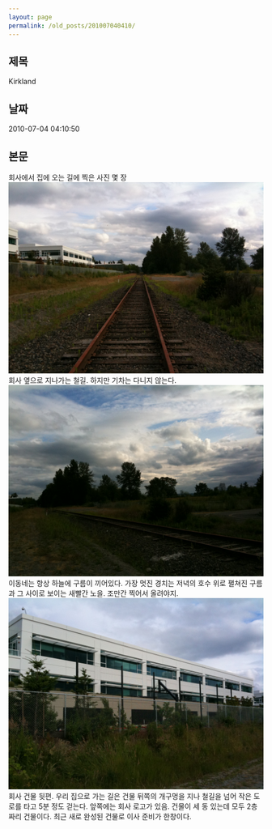 ```yaml
---
layout: page
permalink: /old_posts/201007040410/
---
```


## 제목
Kirkland

## 날짜
2010-07-04 04:10:50

## 본문

회사에서 집에 오는 길에 찍은 사진 몇 장![c0003499_4c2f8a29979fc.jpg](201007040410/c0003499_4c2f8a29979fc.jpg)회사 옆으로 지나가는 철길. 하지만 기차는 다니지 않는다.![c0003499_4c2f8a2f796b9.jpg](201007040410/c0003499_4c2f8a2f796b9.jpg)이동네는 항상 하늘에 구름이 끼어있다. 가장 멋진 경치는 저녁의 호수 위로 펼쳐진 구름과 그 사이로 보이는 새빨간 노을. 조만간 찍어서 올려야지.![c0003499_4c2f8a381f305.jpg](201007040410/c0003499_4c2f8a381f305.jpg)
회사 건물 뒷편. 우리 집으로 가는 길은 건물 뒤쪽의 개구멍을 지나 철길을 넘어 작은 도로를 타고 5분 정도 걷는다. 앞쪽에는 회사 로고가 있음. 건물이 세 동 있는데 모두 2층짜리 건물이다. 최근 새로 완성된 건물로 이사 준비가 한창이다.